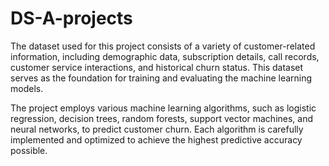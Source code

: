 # DS-A-projects
The dataset used for this project consists of a variety of customer-related information, including demographic data, subscription details, call records, customer service interactions, and historical churn status. This dataset serves as the foundation for training and evaluating the machine learning models.

The project employs various machine learning algorithms, such as logistic regression, decision trees, random forests, support vector machines, and neural networks, to predict customer churn. Each algorithm is carefully implemented and optimized to achieve the highest predictive accuracy possible.
